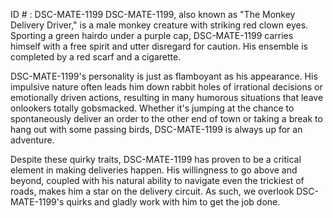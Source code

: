 ID # : DSC-MATE-1199
DSC-MATE-1199, also known as "The Monkey Delivery Driver," is a male monkey creature with striking red clown eyes. Sporting a green hairdo under a purple cap, DSC-MATE-1199 carries himself with a free spirit and utter disregard for caution. His ensemble is completed by a red scarf and a cigarette.

DSC-MATE-1199's personality is just as flamboyant as his appearance. His impulsive nature often leads him down rabbit holes of irrational decisions or emotionally driven actions, resulting in many humorous situations that leave onlookers totally gobsmacked. Whether it's jumping at the chance to spontaneously deliver an order to the other end of town or taking a break to hang out with some passing birds, DSC-MATE-1199 is always up for an adventure.

Despite these quirky traits, DSC-MATE-1199 has proven to be a critical element in making deliveries happen. His willingness to go above and beyond, coupled with his natural ability to navigate even the trickiest of roads, makes him a star on the delivery circuit. As such, we overlook DSC-MATE-1199's quirks and gladly work with him to get the job done.